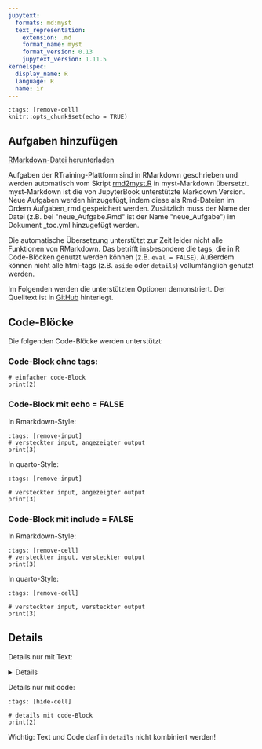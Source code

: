 ```yaml
---
jupytext:
  formats: md:myst
  text_representation:
    extension: .md
    format_name: myst
    format_version: 0.13
    jupytext_version: 1.11.5
kernelspec:
  display_name: R
  language: R
  name: ir
---
```



```{code-cell} r
:tags: [remove-cell]
knitr::opts_chunk$set(echo = TRUE)
```

## Aufgaben hinzufügen

<a href=https://raw.githubusercontent.com/Methods-Berlin/RTraining/main/Aufgaben_rmd/Aufgaben_hinzufuegen.Rmd download=Aufgaben_hinzufuegen.Rmd>RMarkdown-Datei herunterladen</a>


Aufgaben der RTraining-Plattform sind in RMarkdown geschrieben und werden 
automatisch vom Skript [rmd2myst.R](https://github.com/Methods-Berlin/RTraining/blob/main/rmd2myst.R)
in myst-Markdown übersetzt. myst-Markdown ist die von JupyterBook unterstützte
Markdown Version. Neue Aufgaben werden hinzugefügt, indem diese als Rmd-Dateien
im Ordern Aufgaben_rmd gespeichert werden. Zusätzlich muss der Name der Datei 
(z.B. bei "neue_Aufgabe.Rmd" ist der Name "neue_Aufgabe") im Dokument _toc.yml
hinzugefügt werden.

Die automatische Übersetzung unterstützt zur Zeit leider nicht alle Funktionen
von RMarkdown. Das betrifft insbesondere die tags, die in R Code-Blöcken genutzt
werden können (z.B. `eval = FALSE`). Außerdem können nicht alle html-tags (z.B.
`aside` oder `details`) vollumfänglich genutzt werden.

Im Folgenden werden die unterstützten Optionen demonstriert. Der Quelltext
ist in [GitHub](https://github.com/Methods-Berlin/RTraining/tree/main/Aufgaben_rmd/Aufgaben_hinzufuegen.Rmd)
hinterlegt.

## Code-Blöcke

Die folgenden Code-Blöcke werden unterstützt:

### Code-Block ohne tags:

```{code-cell} r
# einfacher code-Block
print(2)
```

### Code-Block mit echo = FALSE

In Rmarkdown-Style:
```{code-cell} r
:tags: [remove-input]
# versteckter input, angezeigter output
print(3)
```

In quarto-Style:
```{code-cell} r
:tags: [remove-input]

# versteckter input, angezeigter output
print(3)
```

### Code-Block mit include = FALSE

In Rmarkdown-Style:
```{code-cell} r
:tags: [remove-cell]
# versteckter input, versteckter output
print(3)
```

In quarto-Style:
```{code-cell} r
:tags: [remove-cell]

# versteckter input, versteckter output
print(3)
```

## Details

Details nur mit Text:

<details>
Details mit Text
</details>

Details nur mit code:



```{code-cell} r
:tags: [hide-cell]

# details mit code-Block
print(2)
```



Wichtig: Text und Code darf in `details` nicht kombiniert werden!
